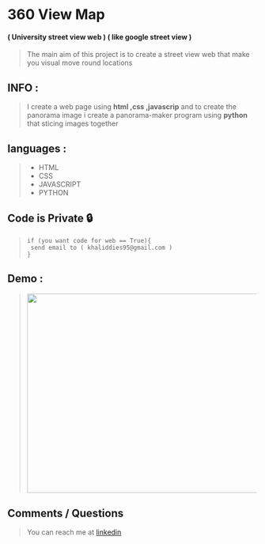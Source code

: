 # 360 View Map 
#### ( University street view web ) ( like google street view )
>The main aim of this project is to create a street view web that make you visual move round locations 
## INFO :
> I create a web page using **html ,css ,javascrip** and to create the panorama image 
> i create a panorama-maker program using **python** that sticing images together 
## languages :
>* HTML
>* CSS
>* JAVASCRIPT
>* PYTHON
## Code is Private :lock:
> ```
>if (you want code for web == True){
>  send email to ( khaliddies95@gmail.com )
>}
> ```
## Demo : 
><img src="https://github.com/Khalididies/360-View-Map/blob/main/Images/map.gif" width="600" height="403">
## Comments / Questions
>You can reach me at [linkedin](https://www.linkedin.com/in/khalid-dies-195797203/)
